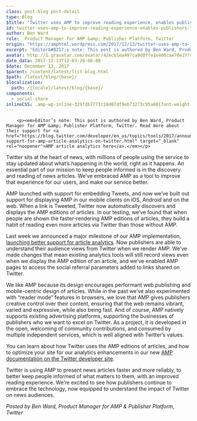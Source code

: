 ```yaml
---
class: post-blog post-detail
type: Blog
$title: "Twitter uses AMP to improve reading experience, enables publishers to understand their audience"
id: twitter-uses-amp-to-improve-reading-experience-enables-publishers-to-understand-their-audience
author: Ben Ward
role:  Product Manager for AMP &amp; Publisher Platform, Twitter
origin: "https://amphtml.wordpress.com/2017/12/13/twitter-uses-amp-to-improve-reading-experience-enables-publishers-to-understand-their-audience/amp/"
excerpt: "Editor&#8217;s note: This post is authored by Ben Ward, Product Manager for AMP &#38; Publisher Platform, Twitter. Read more about their support for AMP article analytics here. Twitter sits at the heart of news, with millions of people using the service to stay updated about what’s happening in the world, right as it happens. An essential [&#8230;]"
avatar: http://1.gravatar.com/avatar/42ecb1ea497ca9d0ffe1e406cae70e27?s=96&d=identicon&r=G
date_data: 2017-12-13T12:03:20-08:00
$date: December 13, 2017
$parent: /content/latest/list-blog.html
$path: /latest/blog/{base}/
$localization:
  path: /{locale}/latest/blog/{base}/
components:
  - social-share
inlineCSS: .amp-wp-inline-329fdb7771c10d07df9eb73273c95a60{font-weight:400;}
---
```


<div class="amp-wp-article-content">

		<p><em>Editor’s note: This post is authored by Ben Ward, Product Manager for AMP &amp; Publisher Platform, Twitter. Read more about their support for <a href="https://blog.twitter.com/developer/en_us/topics/tools/2017/announcing-support-for-amp-article-analytics-on-twitter.html" target="_blank" rel="noopener">AMP article analytics here</a>.</em></p>
<p><span class="amp-wp-inline-329fdb7771c10d07df9eb73273c95a60">Twitter sits at the heart of news, with millions of people using the service to stay updated about what’s happening in the world, right as it happens. An essential part of our mission to keep people informed is in the discovery and reading of news articles. We’ve embraced AMP as a tool to improve that experience for our users, and make our service better.</span></p>
<p><span class="amp-wp-inline-329fdb7771c10d07df9eb73273c95a60">AMP launched with support for embedding Tweets, and now we’ve built out support for displaying AMP in our mobile clients on iOS, Android and on the web. When a link is Tweeted, Twitter now automatically discovers and displays the AMP editions of articles. In our testing, we’ve found that when people are shown the faster-rendering AMP editions of articles, they build a habit of reading even more articles via Twitter than those without AMP.</span></p>
<p><span class="amp-wp-inline-329fdb7771c10d07df9eb73273c95a60">Last week we announced a major milestone of our AMP implementation, </span><a href="https://blog.twitter.com/developer/en_us/topics/tools/2017/announcing-support-for-amp-article-analytics-on-twitter.html" target="_blank" rel="noopener">launching better support for article analytics</a><span class="amp-wp-inline-329fdb7771c10d07df9eb73273c95a60">. Now publishers are able to understand their audience views from Twitter when we render AMP. We’ve made changes that mean existing analytics tools will still record views even when we display the AMP edition of an article, and we’ve enabled AMP pages to access the social referral parameters added to links shared on Twitter.</span></p>
<p><span class="amp-wp-inline-329fdb7771c10d07df9eb73273c95a60">We like AMP because its design encourages performant web publishing and mobile-centric design of articles. While in the past we’ve also experimented with “reader mode” features in browsers, we love that AMP gives publishers creative control over their content, ensuring that the web remains vibrant, varied and expressive, while also being fast. And of course, AMP natively supports existing advertising platforms, supporting the businesses of publishers who we want to excel on Twitter. As a project, it is developed in the open, welcoming of community contributions, and consumed by multiple independent services, which is well aligned with Twitter’s values.</span></p>
<p><span class="amp-wp-inline-329fdb7771c10d07df9eb73273c95a60">You can learn about how Twitter uses the AMP editions of articles, and how to optimize your site for our analytics enhancements in our new </span><a href="https://developer.twitter.com/en/docs/publisher-tools/amp" target="_blank" rel="noopener">AMP documentation on the Twitter developer site</a><span class="amp-wp-inline-329fdb7771c10d07df9eb73273c95a60">.</span></p>
<p><span class="amp-wp-inline-329fdb7771c10d07df9eb73273c95a60">Twitter is using AMP to present news articles faster and more reliably, to better keep people informed of what matters to them, with an improved reading experience. We’re excited to see how publishers continue to embrace the technology, now equipped to understand the impact of Twitter on news audiences.</span></p>
<p><em>Posted by Ben Ward, Product Manager for AMP &amp; Publisher Platform, Twitter</em></p>
	</div>

	


</div>

